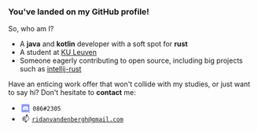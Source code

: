 ### You've landed on my GitHub profile!

So, who am I?
* A **java** and **kotlin** developer with a soft spot for **rust**
* A student at [KU Leuven](https://www.kuleuven.be/english/)
* Someone eagerly contributing to open source, including big projects such as [intellij-rust](https://github.com/intellij-rust/intellij-rust)

Have an enticing work offer that won't collide with my studies, or just want to say hi? Don't hesitate to **contact** me:
* <img align="center" width="22px" height="22px" src="discord.png" alt="Discord"> `086#2305`
* &nbsp;📫&thinsp;&thinsp;[`ridanvandenbergh@gmail.com`](mailto:ridanvandenbergh@gmail.com)
